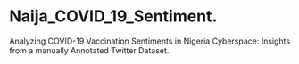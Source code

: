 # Naija_COVID_19_Sentiment.
Analyzing COVID-19 Vaccination Sentiments in Nigeria Cyberspace: Insights from a manually Annotated Twitter Dataset. 

